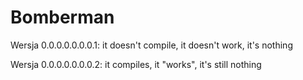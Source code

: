 # Bomberman
Wersja 0.0.0.0.0.0.0.1: it doesn't compile, it doesn't work, it's nothing

Wersja 0.0.0.0.0.0.0.2: it compiles, it "works", it's still nothing 